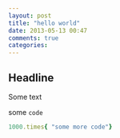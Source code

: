 ```yaml
---
layout: post
title: "hello world"
date: 2013-05-13 00:47
comments: true
categories:
---
```



## Headline

Some text

some `code`

```ruby
1000.times{ "some more code"}